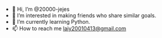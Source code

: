 - 👋 Hi, I’m @20000-jejes
- 👀 I’m interested in making friends who share similar goals.
- 🌱 I’m currently learning Python.
- 📫 How to reach me laiy20010413@gmail.com

<!---
20000-jejes/20000-jejes is a ✨ special ✨ repository because its `README.md` (this file) appears on your GitHub profile.
You can click the Preview link to take a look at your changes.
--->
